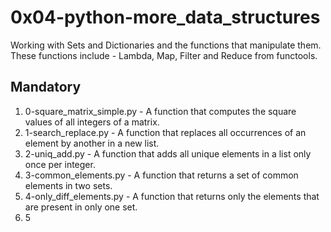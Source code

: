 # 0x04-python-more_data_structures

Working with Sets and Dictionaries and the functions that manipulate them.
These functions include - Lambda, Map, Filter and Reduce from functools.

## Mandatory

1. 0-square_matrix_simple.py - A function that computes the square values of all integers of a matrix.
2. 1-search_replace.py - A function that replaces all occurrences of an element by another in a new list.
3. 2-uniq_add.py - A function that adds all unique elements in a list only once per integer.
4. 3-common_elements.py - A function that returns a set of common elements in two sets.
5. 4-only_diff_elements.py - A function that returns only the elements that are present in only one set.
6. 5 
